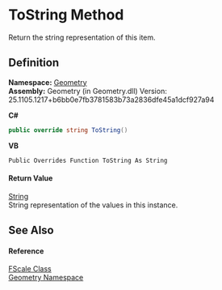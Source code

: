 # ToString Method


Return the string representation of this item.



## Definition
**Namespace:** <a href="eb409b48-e279-bdb4-daf3-3196b72d55a2.md">Geometry</a>  
**Assembly:** Geometry (in Geometry.dll) Version: 25.1105.1217+b6bb0e7fb3781583b73a2836dfe45a1dcf927a94

**C#**
``` C#
public override string ToString()
```
**VB**
``` VB
Public Overrides Function ToString As String
```



#### Return Value
<a href="https://learn.microsoft.com/dotnet/api/system.string" target="_blank" rel="noopener noreferrer">String</a>  
String representation of the values in this instance.

## See Also


#### Reference
<a href="8751e565-0ebe-e38a-1423-a8beec9293ee.md">FScale Class</a>  
<a href="eb409b48-e279-bdb4-daf3-3196b72d55a2.md">Geometry Namespace</a>  
